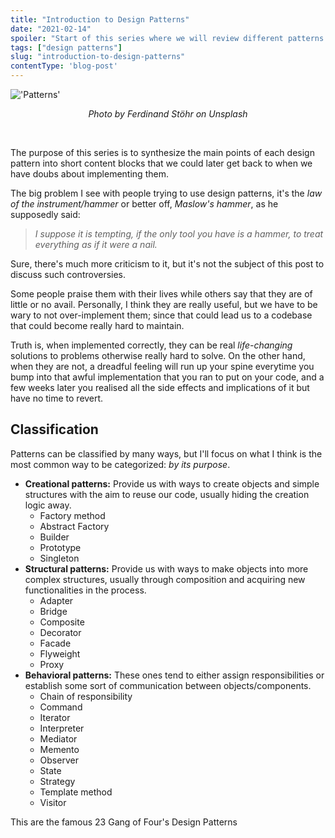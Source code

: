```yaml
---
title: "Introduction to Design Patterns"  
date: "2021-02-14"  
spoiler: "Start of this series where we will review different patterns and how to implement them"  
tags: ["design patterns"]
slug: "introduction-to-design-patterns"
contentType: 'blog-post'
---
```


!['Patterns'](https://images.unsplash.com/photo-1476445704028-a36e0c798192?ixlib=rb-1.2.1&ixid=MXwxMjA3fDB8MHxwaG90by1wYWdlfHx8fGVufDB8fHw%3D&auto=format&fit=crop&w=1350&q=80)
<i><center>_Photo by Ferdinand Stöhr on Unsplash_</center></i>

<br/>

The purpose of this series is to synthesize the main points of each design pattern into short content blocks that we
could later get back to when we have doubs about implementing them.

The big problem I see with people trying to use design patterns, it's the _law of the instrument/hammer_ or better
off, _Maslow's hammer_, as he supposedly said:
> _I suppose it is tempting, if the only tool you have is a hammer, to treat everything as if it were a nail._

Sure, there's much more criticism to it, but it's not the subject of this post to discuss such controversies.

Some people praise them with their lives while others say that they are of little or no avail. Personally, I think they
are really useful, but we have to be wary to not over-implement them; since that could lead us to a codebase that could
become really hard to maintain.

Truth is, when implemented correctly, they can be real _life-changing_ solutions to problems otherwise really hard to
solve. On the other hand, when they are not, a dreadful feeling will run up your spine everytime you bump into that
awful implementation that you ran to put on your code, and a few weeks later you realised all the side effects and
implications of it but have no time to revert.

## Classification

Patterns can be classified by many ways, but I'll focus on what I think is the most common way to be categorized: _by
its purpose_.

- **Creational patterns:** Provide us with ways to create objects and simple structures with the aim to reuse our code,
  usually hiding the creation logic away.
    - Factory method
    - Abstract Factory
    - Builder
    - Prototype
    - Singleton
- **Structural patterns:** Provide us with ways to make objects into more complex structures, usually through
  composition and acquiring new functionalities in the process.
    - Adapter
    - Bridge
    - Composite
    - Decorator
    - Facade
    - Flyweight
    - Proxy
- **Behavioral patterns:** These ones tend to either assign responsibilities or establish some sort of communication
  between objects/components.
    - Chain of responsibility
    - Command
    - Iterator
    - Interpreter
    - Mediator
    - Memento
    - Observer
    - State
    - Strategy
    - Template method
    - Visitor

This are the famous 23 Gang of Four's Design Patterns
